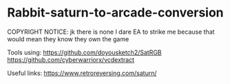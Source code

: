 # Rabbit-saturn-to-arcade-conversion
COPYRIGHT NOTICE: jk there is none I dare EA to strike me because that would mean they know they own the game

Tools using: 
https://github.com/doyousketch2/SatRGB
https://github.com/cyberwarriorx/vcdextract

Useful links:
https://www.retroreversing.com/saturn/
